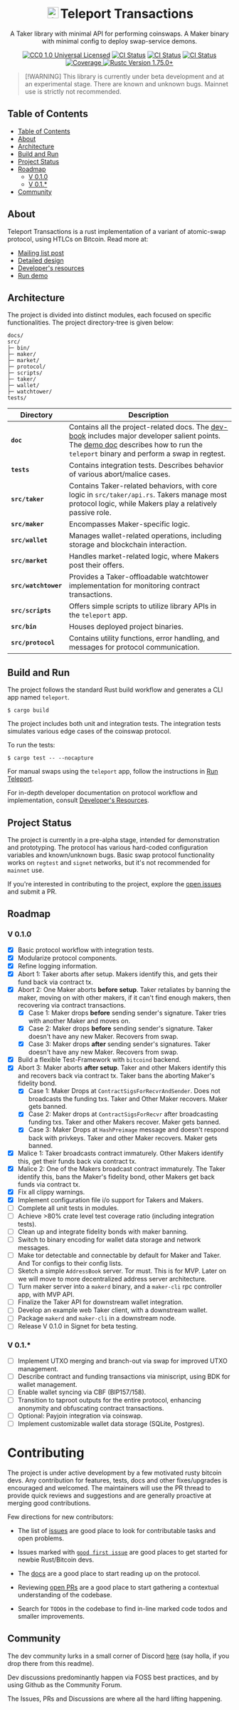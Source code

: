 <div align="center">

<h1><img alt="/logo" src="https://raw.githubusercontent.com/utxo-teleport/teleport-transactions/master/assets/logo.png" width="25" style="margin:-4px 4px" />Teleport Transactions</h1>

<p>
    A Taker library with minimal API for performing coinswaps. A Maker binary with minimal config to deploy swap-service demons.
  </p>

<p>
    <!--
    <a href="https://crates.io/crates/coinswap"><img alt="Crate Info" src="https://img.shields.io/crates/v/coinswap.svg"/></a>
    <a href="https://docs.rs/coinswap"><img alt="API Docs" src="https://img.shields.io/badge/docs.rs-coinswap-green"/></a>
    -->
    <a href="https://github.com/utxo-teleport/teleport-transactions/blob/master/LICENSE.md"><img alt="CC0 1.0 Universal Licensed" src="https://img.shields.io/badge/license-CC0--1.0-blue.svg"/></a>
    <a href="https://github.com/utxo-teleport/teleport-transactions/actions/workflows/build.yaml"><img alt="CI Status" src="https://github.com/utxo-teleport/teleport-transactions/actions/workflows/build.yaml/badge.svg"></a>
    <a href="https://github.com/utxo-teleport/teleport-transactions/actions/workflows/lint.yaml"><img alt="CI Status" src="https://github.com/utxo-teleport/teleport-transactions/actions/workflows/lint.yaml/badge.svg"></a>
    <a href="https://github.com/utxo-teleport/teleport-transactions/actions/workflows/test.yaml"><img alt="CI Status" src="https://github.com/utxo-teleport/teleport-transactions/actions/workflows/test.yaml/badge.svg"></a>
    <a href="https://codecov.io/github/utxo-teleport/teleport-transactions?branch=master">
    <img alt="Coverage" src="https://codecov.io/github/utxo-teleport/teleport-transactions/coverage.svg?branch=master">
    </a>
    <a href="https://blog.rust-lang.org/2023/12/28/Rust-1.75.0.html"><img alt="Rustc Version 1.75.0+" src="https://img.shields.io/badge/rustc-1.75.0%2B-lightgrey.svg"/></a>
  </p>
</div>

> \[!WARNING\]
> This library is currently under beta development and at an experimental stage. There are known and unknown bugs. Mainnet use is strictly not recommended.

## Table of Contents

- [Table of Contents](#table-of-contents)
- [About](#about)
- [Architecture](#architecture)
- [Build and Run](#build-and-run)
- [Project Status](#project-status)
- [Roadmap](#roadmap)
  - [V 0.1.0](#v-010)
  - [V 0.1.\*](#v-01)
- [Community](#community)

## About

Teleport Transactions is a rust implementation of a variant of atomic-swap protocol, using HTLCs on Bitcoin. Read more at:

* [Mailing list post](https://lists.linuxfoundation.org/pipermail/bitcoin-dev/2020-October/018221.html)
* [Detailed design](https://gist.github.com/chris-belcher/9144bd57a91c194e332fb5ca371d0964)
* [Developer's resources](/docs/developer_resources.md)
* [Run demo](/docs/run_teleport.md)

## Architecture

The project is divided into distinct modules, each focused on specific functionalities. The project directory-tree is given below:

```console
docs/
src/
├─ bin/
├─ maker/
├─ market/
├─ protocol/
├─ scripts/
├─ taker/
├─ wallet/
├─ watchtower/
tests/
```
| Directory           | Description |
|---------------------|-------------|
| **`doc`**           | Contains all the project-related docs. The [dev-book](https://github.com/utxo-teleport/teleport-transactions/blob/master/docs/dev-book.md) includes major developer salient points. The [demo doc](https://github.com/utxo-teleport/teleport-transactions/blob/master/docs/demo.md) describes how to run the `teleport` binary and perform a swap in regtest.|
| **`tests`**         | Contains integration tests. Describes behavior of various abort/malice cases.|
| **`src/taker`**     | Contains Taker-related behaviors, with core logic in `src/taker/api.rs`. Takers manage most protocol logic, while Makers play a relatively passive role.|
| **`src/maker`**     | Encompasses Maker-specific logic. |
| **`src/wallet`**    | Manages wallet-related operations, including storage and blockchain interaction. |
| **`src/market`**    | Handles market-related logic, where Makers post their offers. |
| **`src/watchtower`**| Provides a Taker-offloadable watchtower implementation for monitoring contract transactions. |
| **`src/scripts`**   | Offers simple scripts to utilize library APIs in the `teleport` app. |
| **`src/bin`**       | Houses deployed project binaries. |
| **`src/protocol`**  | Contains utility functions, error handling, and messages for protocol communication. |


## Build and Run

The project follows the standard Rust build workflow and generates a CLI app named `teleport`.

```console
$ cargo build
```

The project includes both unit and integration tests. The integration tests simulates various edge cases of the coinswap protocol.

To run the tests:

```console
$ cargo test -- --nocapture
```

For manual swaps using the `teleport` app, follow the instructions in [Run Teleport](./docs/run_teleport.md).

For in-depth developer documentation on protocol workflow and implementation, consult [Developer's Resources](./docs/developer_resources.md).

## Project Status

The project is currently in a pre-alpha stage, intended for demonstration and prototyping. The protocol has various hard-coded configuration variables and known/unknown bugs. Basic swap protocol functionality works on `regtest` and `signet` networks, but it's not recommended for `mainnet` use.

If you're interested in contributing to the project, explore the [open issues](https://github.com/utxo-teleport/teleport-transactions/issues) and submit a PR.

## Roadmap

### V 0.1.0

- [X] Basic protocol workflow with integration tests.
- [X] Modularize protocol components.
- [X] Refine logging information.
- [X] Abort 1: Taker aborts after setup. Makers identify this, and gets their fund back via contract tx.
- [X] Abort 2: One Maker aborts **before setup**. Taker retaliates by banning the maker, moving on with other makers, if it can't find enough makers, then recovering via contract transactions.
  - [X] Case 1: Maker drops **before** sending sender's signature. Taker tries with another Maker and moves on.
  - [X] Case 2: Maker drops **before** sending sender's signature. Taker doesn't have any new Maker. Recovers from swap.
  - [X] Case 3: Maker drops **after** sending sender's signatures. Taker doesn't have any new Maker. Recovers from swap.
- [X] Build a flexible Test-Framework with `bitcoind` backend.
- [X] Abort 3: Maker aborts **after setup**. Taker and other Makers identify this and recovers back via contract tx. Taker bans the aborting Maker's fidelity bond.
  - [X] Case 1: Maker Drops at `ContractSigsForRecvrAndSender`. Does not broadcasts the funding txs. Taker and Other Maker recovers. Maker gets banned.
  - [X] Case 2: Maker drops at `ContractSigsForRecvr` after broadcasting funding txs. Taker and other Makers recover. Maker gets banned.
  - [X] Case 3: Maker Drops at `HashPreimage` message and doesn't respond back with privkeys. Taker and other Maker recovers. Maker gets banned.
- [X] Malice 1: Taker broadcasts contract immaturely. Other Makers identify this, get their funds back via contract tx.
- [X] Malice 2: One of the Makers broadcast contract immaturely. The Taker identify this, bans the Maker's fidelity bond, other Makers get back funds via contract tx.
- [X] Fix all clippy warnings.
- [x] Implement configuration file i/o support for Takers and Makers.
- [ ] Complete all unit tests in modules.
- [ ] Achieve >80% crate level test coverage ratio (including integration tests).
- [ ] Clean up and integrate fidelity bonds with maker banning.
- [ ] Switch to binary encoding for wallet data storage and network messages.
- [ ] Make tor detectable and connectable by default for Maker and Taker. And Tor configs to their config lists.
- [ ] Sketch a simple `AddressBook` server. Tor must. This is for MVP. Later on we will move to more decentralized address server architecture.
- [ ] Turn maker server into a `makerd` binary, and a `maker-cli` rpc controller app, with MVP API.
- [ ] Finalize the Taker API for downstream wallet integration.
- [ ] Develop an example web Taker client, with a downstream wallet.
- [ ] Package `makerd` and `maker-cli` in a downstream node.
- [ ] Release V 0.1.0 in Signet for beta testing.

### V 0.1.*

- [ ] Implement UTXO merging and branch-out via swap for improved UTXO management.
- [ ] Describe contract and funding transactions via miniscript, using BDK for wallet management.
- [ ] Enable wallet syncing via CBF (BIP157/158).
- [ ] Transition to taproot outputs for the entire protocol, enhancing anonymity and obfuscating contract transactions.
- [ ] Optional: Payjoin integration via coinswap.
- [ ] Implement customizable wallet data storage (SQLite, Postgres).

# Contributing

The project is under active development by a few motivated rusty bitcoin devs. Any contribution for features, tests, docs and other fixes/upgrades is encouraged and welcomed. The maintainers will use the PR thread to provide quick reviews and suggestions and are generally proactive at merging good contributions.

Few directions for new contributors:

- The list of [issues](https://github.com/utxo-teleport/teleport-transactions/issues) are good place to look for contributable tasks and open problems.

- Issues marked with [`good first issue`](https://github.com/utxo-teleport/teleport-transactions/issues?q=is%3Aopen+is%3Aissue+label%3A%22good+first+issue%22) are good places to get started for newbie Rust/Bitcoin devs.

- The [docs](https://github.com/utxo-teleport/teleport-transactions/tree/master/docs) are a good place to start reading up on the protocol.

- Reviewing [open PRs](https://github.com/utxo-teleport/teleport-transactions/pulls) are a good place to start gathering a contextual understanding of the codebase.

- Search for `TODO`s in the codebase to find in-line marked code todos and smaller improvements.

## Community

The dev community lurks in a small corner of Discord [here](https://discord.gg/TSSAB3g4Zf) (say holla, if you drop there from this readme).

Dev discussions predominantly happen via FOSS best practices, and by using Github as the Community Forum.

The Issues, PRs and Discussions are where all the hard lifting happening.
